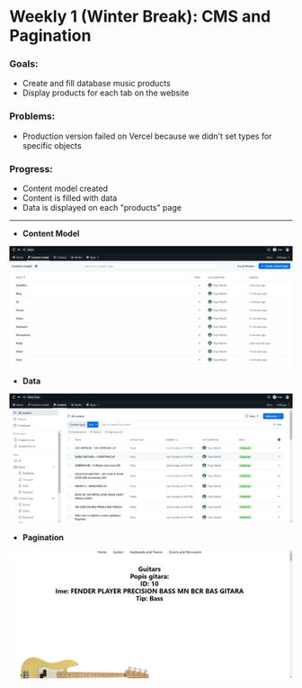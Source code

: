 # Weekly 1 (Winter Break): CMS and Pagination

### Goals:

- Create and fill database music products
- Display products for each tab on the website

### Problems:

- Production version failed on Vercel because we didn't set types for specific objects

### Progress:

- Content model created
- Content is filled with data
- Data is displayed on each "products" page

---

- **Content Model**

![Content_Model.png](/class-projects/weekly-1/images/content_model.png)

- **Data**

![Data.png](/class-projects/weekly-1/images/data.png)

- **Pagination**

![Pagination.png](/class-projects/weekly-1/images/pagination.png)
